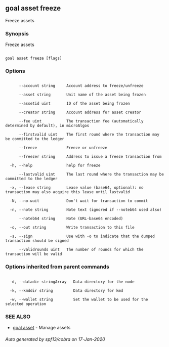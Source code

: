 ## goal asset freeze



Freeze assets



### Synopsis



Freeze assets



```

goal asset freeze [flags]

```



### Options



```

      --account string     Account address to freeze/unfreeze

      --asset string       Unit name of the asset being frozen

      --assetid uint       ID of the asset being frozen

      --creator string     Account address for asset creator

      --fee uint           The transaction fee (automatically determined by default), in microAlgos

      --firstvalid uint    The first round where the transaction may be committed to the ledger

      --freeze             Freeze or unfreeze

      --freezer string     Address to issue a freeze transaction from

  -h, --help               help for freeze

      --lastvalid uint     The last round where the transaction may be committed to the ledger

  -x, --lease string       Lease value (base64, optional): no transaction may also acquire this lease until lastvalid

  -N, --no-wait            Don't wait for transaction to commit

  -n, --note string        Note text (ignored if --noteb64 used also)

      --noteb64 string     Note (URL-base64 encoded)

  -o, --out string         Write transaction to this file

  -s, --sign               Use with -o to indicate that the dumped transaction should be signed

      --validrounds uint   The number of rounds for which the transaction will be valid

```



### Options inherited from parent commands



```

  -d, --datadir stringArray   Data directory for the node

  -k, --kmddir string         Data directory for kmd

  -w, --wallet string         Set the wallet to be used for the selected operation

```



### SEE ALSO



* [goal asset](../asset/)	 - Manage assets


###### Auto generated by spf13/cobra on 17-Jan-2020

